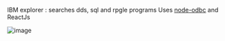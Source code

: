 IBM explorer : searches dds, sql and rpgle programs
Uses [node-odbc](https://github.com/IBM/node-odbc "node-odbc") and ReactJs

![image](https://github.com/user-attachments/assets/5df732af-f2b3-4b11-bf64-2bfb7a033e84)
